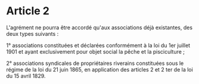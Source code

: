 # Article 2

L'agrément ne pourra être accordé qu'aux associations déjà existantes, des deux types suivants :

1° associations constituées et déclarées conformément à la loi du 1er juillet 1901 et ayant exclusivement pour objet social la pêche et la pisciculture ;

2° associations syndicales de propriétaires riverains constituées sous le régime de la loi du 21 juin 1865, en application des articles 2 et 2 ter de la loi du 15 avril 1829.

